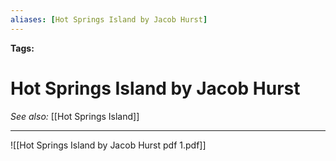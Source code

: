 ```yaml
---
aliases: [Hot Springs Island by Jacob Hurst]
---
```


**Tags:** 
# Hot Springs Island by Jacob Hurst
*See also:* [[Hot Springs Island]]
___
![[Hot Springs Island by Jacob Hurst pdf 1.pdf]]